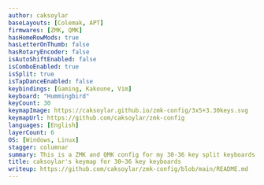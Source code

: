 ```yaml
---
author: caksoylar
baseLayouts: [Colemak, APT]
firmwares: [ZMK, QMK]
hasHomeRowMods: true
hasLetterOnThumb: false
hasRotaryEncoder: false
isAutoShiftEnabled: false
isComboEnabled: true
isSplit: true
isTapDanceEnabled: false
keybindings: [Gaming, Kakoune, Vim]
keyboard: "Hummingbird"
keyCount: 30
keymapImage: https://caksoylar.github.io/zmk-config/3x5+3.30keys.svg
keymapUrl: https://github.com/caksoylar/zmk-config
languages: [English]
layerCount: 6
OS: [Windows, Linux]
stagger: columnar
summary: This is a ZMK and QMK config for my 30-36 key split keyboards, scaling from 5-column 3-thumb layouts down to Hummingbird-like `23332+2` layouts. Base layers include a Colemak variation and an APT variation, utilizing combos for frequent symbols and infrequent letters.
title: caksoylar's keymap for 30–36 key keyboards
writeup: https://github.com/caksoylar/zmk-config/blob/main/README.md
---
```

